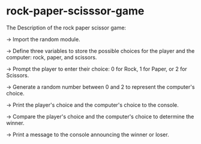 # rock-paper-scisssor-game

The Description of the rock paper scissor game:

-> Import the random module.

-> Define three variables to store the possible choices for the player and the computer: rock, paper, and scissors.

->  Prompt the player to enter their choice: 0 for Rock, 1 for Paper, or 2 for Scissors.

->  Generate a random number between 0 and 2 to represent the computer's choice.

->  Print the player's choice and the computer's choice to the console.

->  Compare the player's choice and the computer's choice to determine the winner.

->  Print a message to the console announcing the winner or loser.


